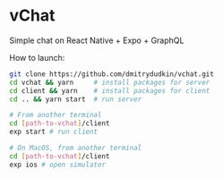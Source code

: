 # vChat
Simple chat on React Native + Expo + GraphQL 


How to launch:

```sh
git clone https://github.com/dmitrydudkin/vchat.git
cd vchat && yarn     # install packages for server
cd client && yarn    # install packages for client
cd .. && yarn start  # run server

# From another terminal
cd [path-to-vchat]/client 
exp start # run client

# On MacOS, from another terminal
cd [path-to-vchat]/client
exp ios # open simulator

```
